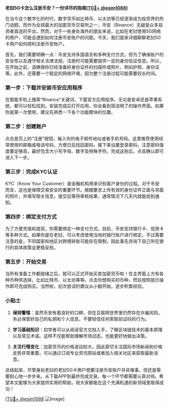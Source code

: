 **老挝5G卡怎么注册币安？一份详尽的指南[[TG💪+ @esim1088](https://t.me/s/esim1088)]**

在当今这个数字化的时代，数字货币如比特币、以太坊等已经逐渐成为投资界的热门话题。而作为全球最大的加密货币交易所之一，币安（Binance）无疑是众多投资者首选的平台。然而，对于一些身处海外的朋友来说，比如在老挝使用5G网络的用户，可能会遇到如何注册币安账户的问题。今天，我们就来详细聊聊老挝5G卡用户如何顺利注册币安账户。

首先，我们需要明确一点：币安支持多国语言和多种支付方式，但为了确保账户的安全性以及遵守相关法律法规，注册时可能需要提供一定的身份验证信息。所以，在开始之前，请确保你已经准备好身份证件的扫描件或照片，例如护照、身份证等。此外，还需要一个稳定的网络环境，因为整个注册过程可能需要较长时间。

### 第一步：下载并安装币安应用程序

在智能手机上搜索“Binance”关键词，下载官方应用程序。无论是安卓还是苹果系统，都可以轻松找到。安装完成后打开应用，你会看到简洁明了的操作界面。如果你是第一次使用，建议先熟悉一下各个功能模块的位置。

### 第二步：创建账户

点击首页上的“注册”按钮，输入你的电子邮件地址或者手机号码。这里推荐使用经常使用的邮箱或电话号码，方便日后找回密码。接下来设置登录密码，注意密码强度要足够高，最好包含大小写字母、数字及特殊字符。完成这些后，点击确认即可进入下一步。

### 第三步：完成KYC认证

KYC（Know Your Customer）是金融机构用来识别客户身份的过程。对于币安而言，这也是保障交易安全的重要环节。根据要求上传有效的身份证件正面与背面的照片，并填写相关信息。提交后等待审核结果，通常情况下几天内就能收到通知。

### 第四步：绑定支付方式

为了方便充值和提现，你需要绑定一种支付方式。目前，币安支持银行卡、信用卡等多种方式。如果你是在老挝，可以考虑使用当地的银行账户进行绑定。不过需要注意的是，不同国家和地区对跨境转账可能存在限制，因此事先咨询下自己所在银行的具体政策会更稳妥些。

### 第五步：开始交易

当所有准备工作都就绪之后，就可以正式开始买卖加密货币啦！在主界面上方有各种币种供选择，比如比特币、以太坊等等。点击你想购买的币种，然后按照提示操作即可完成购买。当然啦，初次尝试时建议从小额开始，逐步积累经验。

### 小贴士

1. **保持警惕**：虽然币安有着良好的口碑，但在互联网世界里仍然存在诈骗风险。务必保管好自己的私钥和个人信息，不要轻信任何索取验证码的行为。
   
2. **学习基础知识**：初学者可以从阅读官方文档入手，了解区块链技术的基本原理以及常见术语。这样不仅能帮助理解市场动态，也能更好地做出决策。

3. **关注行情变化**：加密货币的价格波动较大，因此密切关注国际市场新闻和价格走势非常重要。可以通过订阅专业资讯网站或者加入相关社区来获取最新消息。

总结起来，尽管身处老挝的老挝5G卡用户想要注册币安账户并非难事，但还是需要耐心地一步步来。从下载APP到最终完成交易，每一个环节都需要认真对待。希望本文能够为大家提供实用的帮助，祝大家都能在这个充满机遇的新领域里取得成功！

[[TG💪+ @esim1088](https://t.me/s/esim1088) ![Image](https://i.postimg.cc/4NQfJmqS/Snipaste-2025-05-13-00-14-12.png)]